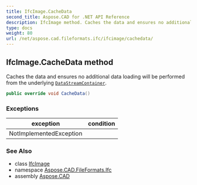 ```yaml
---
title: IfcImage.CacheData
second_title: Aspose.CAD for .NET API Reference
description: IfcImage method. Caches the data and ensures no additional data loading will be performed from the underlying DataStreamContainer
type: docs
weight: 80
url: /net/aspose.cad.fileformats.ifc/ifcimage/cachedata/
---
```

## IfcImage.CacheData method

Caches the data and ensures no additional data loading will be performed from the underlying [`DataStreamContainer`](../../../aspose.cad/datastreamsupporter/datastreamcontainer/).

```csharp
public override void CacheData()
```

### Exceptions

| exception | condition |
| --- | --- |
| NotImplementedException |  |

### See Also

* class [IfcImage](../)
* namespace [Aspose.CAD.FileFormats.Ifc](../../ifcimage/)
* assembly [Aspose.CAD](../../../)


